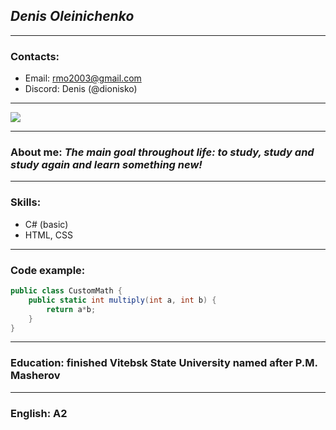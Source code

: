 ## _Denis Oleinichenko_
---
### Contacts: 
* Email: rmo2003@gmail.com
* Discord: Denis (@dionisko)
---
![](https://sch35.pervroo-vitebsk.gov.by/files/00656/img/ava.png)

---
### About me: _The main goal throughout life: to study, study and study again and learn something new!_
---
### Skills:
* C# (basic)
* HTML, CSS
---
### Code example:
```C# 
public class CustomMath {
    public static int multiply(int a, int b) {
        return a*b;
    }
}
```
---
### Education: finished Vitebsk State University named after P.M. Masherov
---
### English: A2